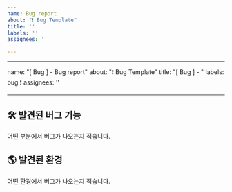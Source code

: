 ```yaml
---
name: Bug report
about: "❗ Bug Template"
title: ''
labels: ''
assignees: ''

---
```


---
name: "[  Bug ] - Bug report"
about: "❗ Bug Template"
title: "[ Bug ] - "
labels: bug ❗
assignees: ''

---

## 🛠️ 발견된 버그 기능
어떤 부분에서 버그가 나오는지 적습니다.

## 🌎 발견된 환경
어떤 환경에서 버그가 나오는지 적습니다.
